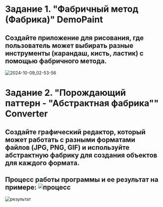 # Задание 1. "Фабричный метод (Фабрика)" **DemoPaint**
## Создайте приложение для рисования, где пользователь может выбирать разные инструменты (карандаш, кисть, ластик) с помощью фабричного метода. 
![2024-10-09_02-53-56](https://github.com/user-attachments/assets/a371e768-f5c9-4a1a-a241-7bdcbe00a9ee)
#  Задание 2. "Порождающий паттерн - "Абстрактная фабрика"" **Converter**
## Создайте графический редактор, который может работать с разными форматами файлов (JPG, PNG, GIF) и используйте абстрактную фабрику для создания объектов для каждого формата.
## Процесс работы программы и ее результат на примере: ![процесс](https://github.com/user-attachments/assets/9d64feca-dad8-4cdf-9310-0b0b97f41c07) 
![результат](https://github.com/user-attachments/assets/573c5c97-9af7-42b8-8068-39953b036780)
